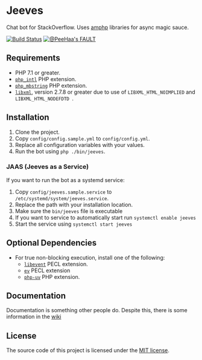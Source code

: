 Jeeves
======

Chat bot for StackOverflow. Uses [amphp](https://github.com/amphp) libraries for async magic sauce.

[![Build Status](https://travis-ci.org/Room-11/Jeeves.svg?branch=master)](https://travis-ci.org/Room-11/Jeeves)
[![@PeeHaa's FAULT](https://img.shields.io/badge/@PeeHaa's-FAULT-red.svg)](https://github.com/PeeHaa)

## Requirements

* PHP 7.1 or greater.
* [`php_intl`](https://secure.php.net/manual/en/book.intl.php) PHP extension.
* [`php_mbstring`](https://secure.php.net/manual/en/book.mbstring.php) PHP extension.
* [`libxml`](https://secure.php.net/manual/en/book.libxml.php), version 2.7.8 or greater due to use of `LIBXML_HTML_NOIMPLIED` and `LIBXML_HTML_NODEFDTD `.

## Installation

1. Clone the project.
1. Copy `config/config.sample.yml` to `config/config.yml`.
1. Replace all configuration variables with your values.
1. Run the bot using `php ./bin/jeeves`.

### JAAS (Jeeves as a Service)

If you want to run the bot as a systemd service:

1. Copy `config/jeeves.sample.service` to `/etc/systemd/system/jeeves.service`.
1. Replace the path with your installation location.
1. Make sure the `bin/jeeves` file is executable
1. If you want to service to automatically start run `systemctl enable jeeves`
1. Start the service using `systemctl start jeeves`

## Optional Dependencies

* For true non-blocking execution, install one of the following:
    * [`libevent`](https://pecl.php.net/package/libevent) PECL extension.
    * [`ev`](https://pecl.php.net/package/ev) PECL extension
    * [`php-uv`](https://github.com/bwoebi/php-uv) PHP extension.

## Documentation

Documentation is something other people do. Despite this, there is some information in the [wiki](https://github.com/Room-11/Jeeves/wiki)

## License

 The source code of this project is licensed under the [MIT license](https://opensource.org/licenses/mit-license.php).
